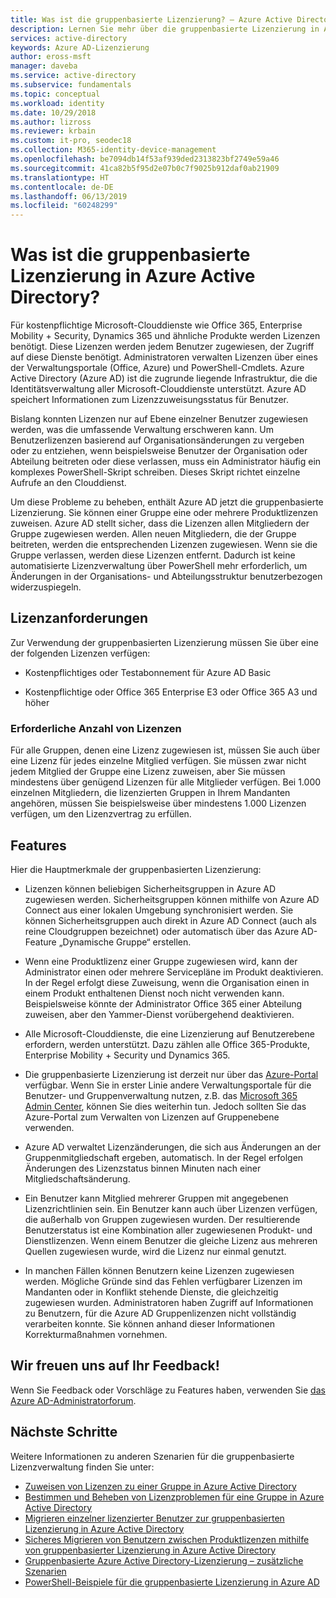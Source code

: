 ```yaml
---
title: Was ist die gruppenbasierte Lizenzierung? – Azure Active Directory | Microsoft-Dokumentation
description: Lernen Sie mehr über die gruppenbasierte Lizenzierung in Azure Active Directory, ihre Funktionsweise und die entsprechenden Best Practices.
services: active-directory
keywords: Azure AD-Lizenzierung
author: eross-msft
manager: daveba
ms.service: active-directory
ms.subservice: fundamentals
ms.topic: conceptual
ms.workload: identity
ms.date: 10/29/2018
ms.author: lizross
ms.reviewer: krbain
ms.custom: it-pro, seodec18
ms.collection: M365-identity-device-management
ms.openlocfilehash: be7094db14f53af939ded2313823bf2749e59a46
ms.sourcegitcommit: 41ca82b5f95d2e07b0c7f9025b912daf0ab21909
ms.translationtype: HT
ms.contentlocale: de-DE
ms.lasthandoff: 06/13/2019
ms.locfileid: "60248299"
---
```

# <a name="what-is-group-based-licensing-in-azure-active-directory"></a>Was ist die gruppenbasierte Lizenzierung in Azure Active Directory?

Für kostenpflichtige Microsoft-Clouddienste wie Office 365, Enterprise Mobility + Security, Dynamics 365 und ähnliche Produkte werden Lizenzen benötigt. Diese Lizenzen werden jedem Benutzer zugewiesen, der Zugriff auf diese Dienste benötigt. Administratoren verwalten Lizenzen über eines der Verwaltungsportale (Office, Azure) und PowerShell-Cmdlets. Azure Active Directory (Azure AD) ist die zugrunde liegende Infrastruktur, die die Identitätsverwaltung aller Microsoft-Clouddienste unterstützt. Azure AD speichert Informationen zum Lizenzzuweisungsstatus für Benutzer.

Bislang konnten Lizenzen nur auf Ebene einzelner Benutzer zugewiesen werden, was die umfassende Verwaltung erschweren kann. Um Benutzerlizenzen basierend auf Organisationsänderungen zu vergeben oder zu entziehen, wenn beispielsweise Benutzer der Organisation oder Abteilung beitreten oder diese verlassen, muss ein Administrator häufig ein komplexes PowerShell-Skript schreiben. Dieses Skript richtet einzelne Aufrufe an den Clouddienst.

Um diese Probleme zu beheben, enthält Azure AD jetzt die gruppenbasierte Lizenzierung. Sie können einer Gruppe eine oder mehrere Produktlizenzen zuweisen. Azure AD stellt sicher, dass die Lizenzen allen Mitgliedern der Gruppe zugewiesen werden. Allen neuen Mitgliedern, die der Gruppe beitreten, werden die entsprechenden Lizenzen zugewiesen. Wenn sie die Gruppe verlassen, werden diese Lizenzen entfernt. Dadurch ist keine automatisierte Lizenzverwaltung über PowerShell mehr erforderlich, um Änderungen in der Organisations- und Abteilungsstruktur benutzerbezogen widerzuspiegeln.

## <a name="licensing-requirements"></a>Lizenzanforderungen
Zur Verwendung der gruppenbasierten Lizenzierung müssen Sie über eine der folgenden Lizenzen verfügen:

- Kostenpflichtiges oder Testabonnement für Azure AD Basic

- Kostenpflichtige oder Office 365 Enterprise E3 oder Office 365 A3 und höher

### <a name="required-number-of-licenses"></a>Erforderliche Anzahl von Lizenzen
Für alle Gruppen, denen eine Lizenz zugewiesen ist, müssen Sie auch über eine Lizenz für jedes einzelne Mitglied verfügen. Sie müssen zwar nicht jedem Mitglied der Gruppe eine Lizenz zuweisen, aber Sie müssen mindestens über genügend Lizenzen für alle Mitglieder verfügen. Bei 1.000 einzelnen Mitgliedern, die lizenzierten Gruppen in Ihrem Mandanten angehören, müssen Sie beispielsweise über mindestens 1.000 Lizenzen verfügen, um den Lizenzvertrag zu erfüllen.

## <a name="features"></a>Features

Hier die Hauptmerkmale der gruppenbasierten Lizenzierung:

- Lizenzen können beliebigen Sicherheitsgruppen in Azure AD zugewiesen werden. Sicherheitsgruppen können mithilfe von Azure AD Connect aus einer lokalen Umgebung synchronisiert werden. Sie können Sicherheitsgruppen auch direkt in Azure AD Connect (auch als reine Cloudgruppen bezeichnet) oder automatisch über das Azure AD-Feature „Dynamische Gruppe“ erstellen.

- Wenn eine Produktlizenz einer Gruppe zugewiesen wird, kann der Administrator einen oder mehrere Servicepläne im Produkt deaktivieren. In der Regel erfolgt diese Zuweisung, wenn die Organisation einen in einem Produkt enthaltenen Dienst noch nicht verwenden kann. Beispielsweise könnte der Administrator Office 365 einer Abteilung zuweisen, aber den Yammer-Dienst vorübergehend deaktivieren.

- Alle Microsoft-Clouddienste, die eine Lizenzierung auf Benutzerebene erfordern, werden unterstützt. Dazu zählen alle Office 365-Produkte, Enterprise Mobility + Security und Dynamics 365.

- Die gruppenbasierte Lizenzierung ist derzeit nur über das [Azure-Portal](https://portal.azure.com) verfügbar. Wenn Sie in erster Linie andere Verwaltungsportale für die Benutzer- und Gruppenverwaltung nutzen, z.B. das [Microsoft 365 Admin Center](https://admin.microsoft.com), können Sie dies weiterhin tun. Jedoch sollten Sie das Azure-Portal zum Verwalten von Lizenzen auf Gruppenebene verwenden.

- Azure AD verwaltet Lizenzänderungen, die sich aus Änderungen an der Gruppenmitgliedschaft ergeben, automatisch. In der Regel erfolgen Änderungen des Lizenzstatus binnen Minuten nach einer Mitgliedschaftsänderung.

- Ein Benutzer kann Mitglied mehrerer Gruppen mit angegebenen Lizenzrichtlinien sein. Ein Benutzer kann auch über Lizenzen verfügen, die außerhalb von Gruppen zugewiesen wurden. Der resultierende Benutzerstatus ist eine Kombination aller zugewiesenen Produkt- und Dienstlizenzen. Wenn einem Benutzer die gleiche Lizenz aus mehreren Quellen zugewiesen wurde, wird die Lizenz nur einmal genutzt.

- In manchen Fällen können Benutzern keine Lizenzen zugewiesen werden. Mögliche Gründe sind das Fehlen verfügbarer Lizenzen im Mandanten oder in Konflikt stehende Dienste, die gleichzeitig zugewiesen wurden. Administratoren haben Zugriff auf Informationen zu Benutzern, für die Azure AD Gruppenlizenzen nicht vollständig verarbeiten konnte. Sie können anhand dieser Informationen Korrekturmaßnahmen vornehmen.

## <a name="your-feedback-is-welcome"></a>Wir freuen uns auf Ihr Feedback!

Wenn Sie Feedback oder Vorschläge zu Features haben, verwenden Sie [das Azure AD-Administratorforum](https://feedback.azure.com/forums/169401-azure-active-directory?category_id=162510).

## <a name="next-steps"></a>Nächste Schritte

Weitere Informationen zu anderen Szenarien für die gruppenbasierte Lizenzverwaltung finden Sie unter:

* [Zuweisen von Lizenzen zu einer Gruppe in Azure Active Directory](../users-groups-roles/licensing-groups-assign.md)
* [Bestimmen und Beheben von Lizenzproblemen für eine Gruppe in Azure Active Directory](../users-groups-roles/licensing-groups-resolve-problems.md)
* [Migrieren einzelner lizenzierter Benutzer zur gruppenbasierten Lizenzierung in Azure Active Directory](../users-groups-roles/licensing-groups-migrate-users.md)
* [Sicheres Migrieren von Benutzern zwischen Produktlizenzen mithilfe von gruppenbasierter Lizenzierung in Azure Active Directory](../users-groups-roles/licensing-groups-change-licenses.md)
* [Gruppenbasierte Azure Active Directory-Lizenzierung – zusätzliche Szenarien](../users-groups-roles/licensing-group-advanced.md)
* [PowerShell-Beispiele für die gruppenbasierte Lizenzierung in Azure AD](../users-groups-roles/licensing-ps-examples.md)
